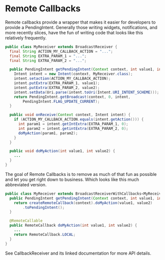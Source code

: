 # Remote Callbacks

Remote callbacks provide a wrapper that makes it easier for developers to
provide a PendingIntent. Generally those writing widgets, notifications, and
more recently slices, have the fun of writing code that looks like this
relatively frequently.

```java
public class MyReceiver extends BroadcastReceiver {
  final String ACTION_MY_CALLBACK_ACTION = "...";
  final String EXTRA_PARAM_1 = "...";
  final String EXTRA_PARAM_2 = "...";

  public PendingIntent getPendingIntent(Context context, int value1, int value2) {
    Intent intent = new Intent(context, MyReceiver.class);
    intent.setaction(ACTION_MY_CALLBACK_ACTION);
    intent.putExtra(EXTRA_PARAM_1, value1);
    intent.putExtra(EXTRA_PARAM_2, value2);
    intent.setData(Uri.parse(intent.toUri(Intent.URI_INTENT_SCHEME)));
    return PendingIntent.getBroadcast(context, 0, intent,
        PendingIntent.FLAG_UPDATE_CURRENT);
  }

  public void onReceive(Context context, Intent intent) {
    if (ACTION_MY_CALLBACK_ACTION.equals(intent.getAction())) {
      int param1 = intent.getIntExtra(EXTRA_PARAM_1, 0);
      int param2 = intent.getintExtra(EXTRA_PARAM_2, 0);
      doMyAction(param1, param2);
    }
  }

  public void doMyAction(int value1, int value2) {
    ...
  }
}
```

The goal of Remote Callbacks is to remove as much of that fun as possible
and let you get right down to business. Which looks like this much abbreviated
version.

```java
public class MyReceiver extends BroadcastReceiverWithCallbacks<MyReceiver> {
  public PendingIntent getPendingIntent(Context context, int value1, int value2) {
    return createRemoteCallback(context).doMyAction(value1, value2)
        .toPendingIntent();
  }

  @RemoteCallable
  public RemoteCallback doMyAction(int value1, int value2) {
    ...
    return RemoteCallback.LOCAL;
  }
}
```

See CallbackReceiver and its linked documentation for more API details.
